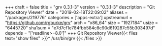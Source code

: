 +++
draft = false
title = "grv 0.3.1-3"
version = "0.3.1-3"
description = "Git Repository Viewer"
date = "2019-02-18T22:09:02"
aliases = "/packages/219776"
categories = ['apps-extra']
upstreamurl = "https://github.com/rgburke/grv"
arch = "x86_64"
size = "1927184"
usize = "6445720"
sha1sum = "e7d7cf1e784fbb584c8c90d619287c55b303497d"
depends = "['readline>=8.0']"
+++
Git Repository Viewer{{< files text="show files" >}}* /usr/bin/grv
{{< /files >}}